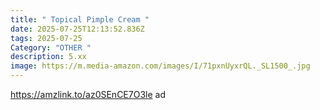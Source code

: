 ```yaml
---
title: " Topical Pimple Cream "
date: 2025-07-25T12:13:52.836Z
tags: 2025-07-25
Category: "OTHER "
description: 5.xx
image: https://m.media-amazon.com/images/I/71pxnUyxrQL._SL1500_.jpg
---
```

https://amzlink.to/az0SEnCE7O3le ad